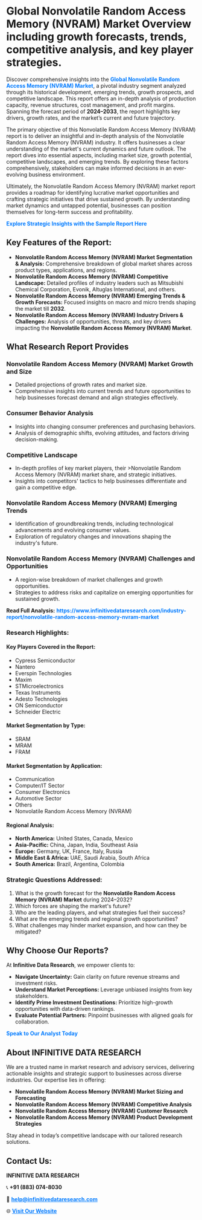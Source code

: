 <h1>Global Nonvolatile Random Access Memory (NVRAM) Market Overview including growth forecasts, trends, competitive analysis, and key player strategies.</h1>
<p>
Discover comprehensive insights into the 
<a href="https://www.infinitivedataresearch.com/industry-report/nonvolatile-random-access-memory-nvram-market" rel="dofollow" style="color: #007BFF; text-decoration: none;"><strong>Global Nonvolatile Random Access Memory (NVRAM) Market</strong></a>, a pivotal industry segment analyzed through its historical development, emerging trends, growth prospects, and competitive landscape. This report offers an in-depth analysis of production capacity, revenue structures, cost management, and profit margins. Spanning the forecast period of <strong>2024–2033</strong>, the report highlights key drivers, growth rates, and the market’s current and future trajectory.
</p>
<p>
The primary objective of this Nonvolatile Random Access Memory (NVRAM) report is to deliver an insightful and in-depth analysis of the Nonvolatile Random Access Memory (NVRAM) industry. It offers businesses a clear understanding of the market's current dynamics and future outlook. The report dives into essential aspects, including market size, growth potential, competitive landscapes, and emerging trends. By exploring these factors comprehensively, stakeholders can make informed decisions in an ever-evolving business environment.
</p>
<p>
Ultimately, the Nonvolatile Random Access Memory (NVRAM) market report provides a roadmap for identifying lucrative market opportunities and crafting strategic initiatives that drive sustained growth. By understanding market dynamics and untapped potential, businesses can position themselves for long-term success and profitability.
</p>
<p>
<a href="https://www.infinitivedataresearch.com/request-sample/reportId=103855" style="color: #007BFF; text-decoration: none;"><strong>Explore Strategic Insights with the Sample Report Here</strong></a>
</p>

<h2>Key Features of the Report:</h2>
<ul>
<li><strong>Nonvolatile Random Access Memory (NVRAM) Market Segmentation & Analysis:</strong> Comprehensive breakdown of global market shares across product types, applications, and regions.</li>
<li><strong>Nonvolatile Random Access Memory (NVRAM) Competitive Landscape:</strong> Detailed profiles of industry leaders such as Mitsubishi Chemical Corporation, Evonik, Altuglas International, and others.</li>
<li><strong>Nonvolatile Random Access Memory (NVRAM) Emerging Trends & Growth Forecasts:</strong> Focused insights on macro and micro trends shaping the market till <strong>2032</strong>.</li>
<li><strong>Nonvolatile Random Access Memory (NVRAM) Industry Drivers & Challenges:</strong> Analysis of opportunities, threats, and key drivers impacting the <strong>Nonvolatile Random Access Memory (NVRAM) Market</strong>.</li>
</ul>

<h2>What Research Report Provides</h2>
<h3>Nonvolatile Random Access Memory (NVRAM) Market Growth and Size</h3>
<ul>
<li>Detailed projections of growth rates and market size.</li>
<li>Comprehensive insights into current trends and future opportunities to help businesses forecast demand and align strategies effectively.</li>
</ul>

<h3>Consumer Behavior Analysis</h3>
<ul>
<li>Insights into changing consumer preferences and purchasing behaviors.</li>
<li>Analysis of demographic shifts, evolving attitudes, and factors driving decision-making.</li>
</ul>

<h3>Competitive Landscape</h3>
<ul>
<li>In-depth profiles of key market players, their >Nonvolatile Random Access Memory (NVRAM) market share, and strategic initiatives.</li>
<li>Insights into competitors' tactics to help businesses differentiate and gain a competitive edge.</li>
</ul>

<h3>Nonvolatile Random Access Memory (NVRAM) Emerging Trends</h3>
<ul>
<li>Identification of groundbreaking trends, including technological advancements and evolving consumer values.</li>
<li>Exploration of regulatory changes and innovations shaping the industry's future.</li>
</ul>

<h3>Nonvolatile Random Access Memory (NVRAM) Challenges and Opportunities</h3>
<ul>
<li>A region-wise breakdown of market challenges and growth opportunities.</li>
<li>Strategies to address risks and capitalize on emerging opportunities for sustained growth.</li>
</ul>
<p><strong>Read Full Analysis:</strong> <a href="https://www.infinitivedataresearch.com/industry-report/nonvolatile-random-access-memory-nvram-market" rel="dofollow" style="color: #007BFF; text-decoration: none;"><strong>https://www.infinitivedataresearch.com/industry-report/nonvolatile-random-access-memory-nvram-market</strong></a></p>
<h3>Research Highlights:</h3>
<h4>Key Players Covered in the Report:</h4>
<ul><li>Cypress Semiconductor</li><li>Nantero</li><li>Everspin Technologies</li><li>Maxim</li><li>STMicroelectronics</li><li>Texas Instruments</li><li>Adesto Technologies</li><li>ON Semiconductor</li><li>Schneider Electric</li></ul>
<h4>Market Segmentation by Type:</h4>
<ul><li>SRAM</li><li>MRAM</li><li>FRAM</li></ul>
<h4>Market Segmentation by Application:</h4>
<ul><li>Communication</li><li>Computer/IT Sector</li><li>Consumer Electronics</li><li>Automotive Sector</li><li>Others</li><li>Nonvolatile Random Access Memory (NVRAM)</li></ul>

<h4>Regional Analysis:</h4>
<ul>
<li><strong>North America:</strong> United States, Canada, Mexico</li>
<li><strong>Asia-Pacific:</strong> China, Japan, India, Southeast Asia</li>
<li><strong>Europe:</strong> Germany, UK, France, Italy, Russia</li>
<li><strong>Middle East & Africa:</strong> UAE, Saudi Arabia, South Africa</li>
<li><strong>South America:</strong> Brazil, Argentina, Colombia</li>
</ul>

<h3>Strategic Questions Addressed:</h3>
<ol>
<li>What is the growth forecast for the <strong>Nonvolatile Random Access Memory (NVRAM) Market</strong> during 2024–2032?</li>
<li>Which forces are shaping the market's future?</li>
<li>Who are the leading players, and what strategies fuel their success?</li>
<li>What are the emerging trends and regional growth opportunities?</li>
<li>What challenges may hinder market expansion, and how can they be mitigated?</li>
</ol>

<h2>Why Choose Our Reports?</h2>
<p>At <strong>Infinitive Data Research</strong>, we empower clients to:</p>
<ul>
<li><strong>Navigate Uncertainty:</strong> Gain clarity on future revenue streams and investment risks.</li>
<li><strong>Understand Market Perceptions:</strong> Leverage unbiased insights from key stakeholders.</li>
<li><strong>Identify Prime Investment Destinations:</strong> Prioritize high-growth opportunities with data-driven rankings.</li>
<li><strong>Evaluate Potential Partners:</strong> Pinpoint businesses with aligned goals for collaboration.</li>
</ul>
<p><a href="https://www.infinitivedataresearch.com/industry-report/nonvolatile-random-access-memory-nvram-market" rel="dofollow" style="color: #007BFF; text-decoration: none;"><strong>Speak to Our Analyst Today</strong></a></p>

<h2>About INFINITIVE DATA RESEARCH</h2>
<p>We are a trusted name in market research and advisory services, delivering actionable insights and strategic support to businesses across diverse industries. Our expertise lies in offering:</p>
<ul>
<li><strong>Nonvolatile Random Access Memory (NVRAM) Market Sizing and Forecasting</strong></li>
<li><strong>Nonvolatile Random Access Memory (NVRAM) Competitive Analysis</strong></li>
<li><strong>Nonvolatile Random Access Memory (NVRAM) Customer Research</strong></li>
<li><strong>Nonvolatile Random Access Memory (NVRAM) Product Development Strategies</strong></li>
</ul>
<p>Stay ahead in today’s competitive landscape with our tailored research solutions.</p>

<h2>Contact Us:</h2>
<p><strong>INFINITIVE DATA RESEARCH</strong></p>
<p>📞 <strong>+91 (883) 074-8030</strong></p>
<p>📧 <strong><a href="mailto:help@infinitivedataresearch.com" style="color: #007BFF;">help@infinitivedataresearch.com</a></strong></p>
<p>🌐 <strong><a href="https://www.infinitivedataresearch.com" rel="dofollow" style="color: #007BFF;">Visit Our Website</a></strong></p>